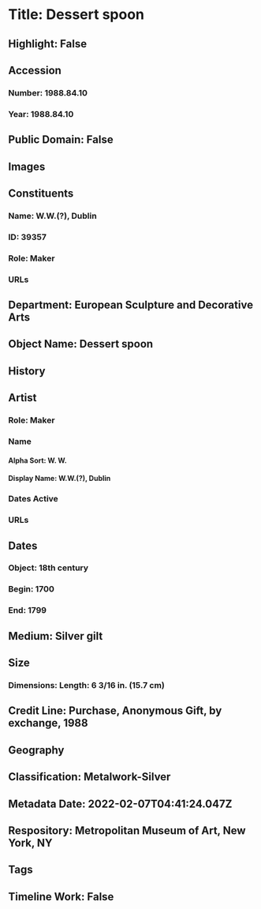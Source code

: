 # Title: Dessert spoon
## Highlight: False
## Accession
### Number: 1988.84.10
### Year: 1988.84.10
## Public Domain: False
## Images
## Constituents
### Name: W.W.(?), Dublin
### ID: 39357
### Role: Maker
### URLs
## Department: European Sculpture and Decorative Arts
## Object Name: Dessert spoon
## History
## Artist
### Role: Maker
### Name
#### Alpha Sort: W. W.
#### Display Name: W.W.(?), Dublin
### Dates Active
### URLs
## Dates
### Object: 18th century
### Begin: 1700
### End: 1799
## Medium: Silver gilt
## Size
### Dimensions: Length: 6 3/16 in. (15.7 cm)
## Credit Line: Purchase, Anonymous Gift, by exchange, 1988
## Geography
## Classification: Metalwork-Silver
## Metadata Date: 2022-02-07T04:41:24.047Z
## Respository: Metropolitan Museum of Art, New York, NY
## Tags
## Timeline Work: False